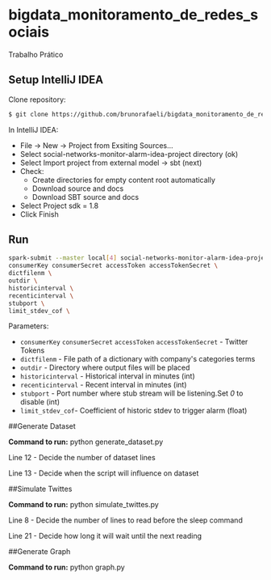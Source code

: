 # bigdata_monitoramento_de_redes_sociais
Trabalho Prático

## Setup IntelliJ IDEA
Clone repository:
```sh
$ git clone https://github.com/brunorafaeli/bigdata_monitoramento_de_redes_sociais.git
```
In IntelliJ IDEA:
- File -> New -> Project from Exsiting Sources...
- Select social-networks-monitor-alarm-idea-project directory (ok)
- Select Import project from external model -> sbt (next)
- Check:
  - Create directories for empty content root automatically
  - Download source and docs
  - Download SBT source and docs
- Select Project sdk = 1.8
- Click Finish

## Run
```sh
spark-submit --master local[4] social-networks-monitor-alarm-idea-project.jar \
consumerKey consumerSecret accessToken accessTokenSecret \
dictfilenm \ 
outdir \
historicinterval \
recenticinterval \
stubport \
limit_stdev_cof \
```
Parameters:
- `consumerKey` `consumerSecret` `accessToken` `accessTokenSecret`  - Twitter Tokens
- `dictfilenm` - File path of a dictionary with company's categories terms
- `outdir` - Directory where output files will be placed
- `historicinterval` - Historical interval in minutes (int)
- `recenticinterval` - Recent interval in minutes (int)
- `stubport` - Port number where stub stream will be listening.Set *0* to disable (int)  
- `limit_stdev_cof`- Coefficient of historic stdev to trigger alarm  (float)

##Generate Dataset
<p><b>Command to run:</b> python generate_dataset.py</p>
  <p>Line 12 - Decide the number of dataset lines</p>
  <p>Line 13 - Decide when the script will influence on dataset </p>

##Simulate Twittes 
<p><b>Command to run:</b> python simulate_twittes.py</p>
  <p>Line 8 - Decide the number of lines to read before the sleep command</p>
  <p>Line 21 - Decide how long it will wait until the next reading</p>

##Generate Graph
<p><b>Command to run:</b> python graph.py</p>


